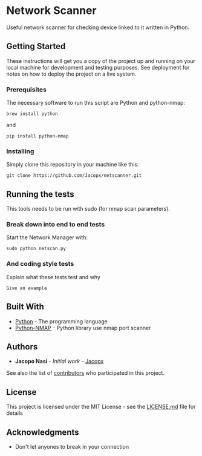# Network Scanner

Useful network scanner for checking device linked to it written in Python.

## Getting Started

These instructions will get you a copy of the project up and running on your local machine for development and testing purposes. See deployment for notes on how to deploy the project on a live system.

### Prerequisites

The necessary software to run this script are Python and python-nmap:

```
brew install python
```
and
```
pip install python-nmap
```

### Installing

Simply clone this repository in your machine like this:

```
git clone https://github.com/Jacopx/netscanner.git
```

## Running the tests

This tools needs to be run with sudo (for nmap scan parameters).

### Break down into end to end tests

Start the Network Manager with:

```
sudo python netscan.py
```

### And coding style tests

Explain what these tests test and why

```
Give an example
```

## Built With

* [Python](http://pythoncentral.io) - The programming language
* [Python-NMAP](https://bitbucket.org/xael/python-nmap) - Python library use nmap port scanner

## Authors

* **Jacopo Nasi** - *Initial work* - [Jacopx](https://github.com/Jacopx)

See also the list of [contributors](https://github.com/your/project/contributors) who participated in this project.

## License

This project is licensed under the MIT License - see the [LICENSE.md](LICENSE.md) file for details

## Acknowledgments

* Don't let anyones to break in your connection
